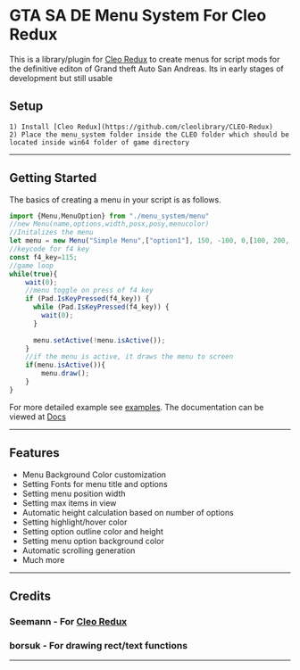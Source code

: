 # GTA SA DE Menu System For Cleo Redux
This is a library/plugin for [Cleo Redux](https://github.com/cleolibrary/CLEO-Redux) to create menus for script mods for the definitive editon of Grand theft Auto San Andreas. Its in early stages of development but still usable

## Setup 
    1) Install [Cleo Redux](https://github.com/cleolibrary/CLEO-Redux)
    2) Place the menu_system folder inside the CLEO folder which should be located inside win64 folder of game directory
---
## Getting Started




The basics of creating a menu in your script is as follows.
```javascript
import {Menu,MenuOption} from "./menu_system/menu"
//new Menu(name,options,width,posx,posy,menucolor)
//Initalizes the menu
let menu = new Menu("Simple Menu",["option1"], 150, -100, 0,[100, 200, 248,Math.round( 255)]);
//keycode for f4 key
const f4_key=115;
//game loop
while(true){
    wait(0);
    //menu toggle on press of f4 key
    if (Pad.IsKeyPressed(f4_key)) {
      while (Pad.IsKeyPressed(f4_key)) {
        wait(0);
      }
  
      menu.setActive(!menu.isActive());
    }
    //if the menu is active, it draws the menu to screen
    if(menu.isActive()){
        menu.draw();
    }
}
```
For more detailed example see [examples](https://github.com/yushaer/GTA-SA-Menu-System/tree/main/example).
The documentation can be viewed at [Docs](https://github.com/yushaer/GTA-SA-Menu-System/tree/main/docs)

---

## Features 
- Menu Background Color customization
- Setting Fonts for menu title and options
- Setting menu position width
- Setting max items in view
- Automatic height calculation based on number of options
- Setting highlight/hover color
- Setting option outline color and height
- Setting menu option background color
- Automatic scrolling generation
- Much more

---
## Credits 
### Seemann - For  [Cleo Redux](https://github.com/cleolibrary/CLEO-Redux)

### borsuk - For drawing rect/text functions

---





